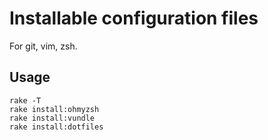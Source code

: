 # Installable configuration files

For git, vim, zsh.

## Usage

```
rake -T
rake install:ohmyzsh
rake install:vundle
rake install:dotfiles
```
